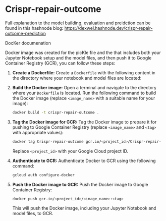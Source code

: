 # Crispr-repair-outcome

Full explanation to the model building, evaluation and preidction can be found in this hashnode blog: https://dexwel.hashnode.dev/crispr-repair-outcome-prediction

DocKer documenation

Docker image  was created for the picKle file and the that includes both your Jupyter Notebook setup and the model files, and then push it to Google Container Registry (GCR), you can follow these steps:

1. **Create a Dockerfile:**
   Create a `Dockerfile` with the following content in the directory where your notebook and model files are located:


2. **Build the Docker image:**
   Open a terminal and navigate to the directory where your `Dockerfile` is located. Run the following command to build the Docker image (replace `<image_name>` with a suitable name for your image):

   ```bash
   docker build -t crispr-repair-outcome .
   ```

3. **Tag the Docker image for GCR:**
   Tag the Docker image to prepare it for pushing to Google Container Registry (replace `<image_name>` and `<tag>` with appropriate values):

   ```bash
   docker tag Crispr-repair-outcome gcr.io/<project_id>/Crispr-repair-outcome:latest
   ```

   Replace `<project_id>` with your Google Cloud project ID.

4. **Authenticate to GCR:**
   Authenticate Docker to GCR using the following command:

   ```bash
   gcloud auth configure-docker
   ```

5. **Push the Docker image to GCR:**
   Push the Docker image to Google Container Registry:

   ```bash
   docker push gcr.io/<project_id>/<image_name>:<tag>
   ```

   This will push the Docker image, including your Jupyter Notebook and model files, to GCR.